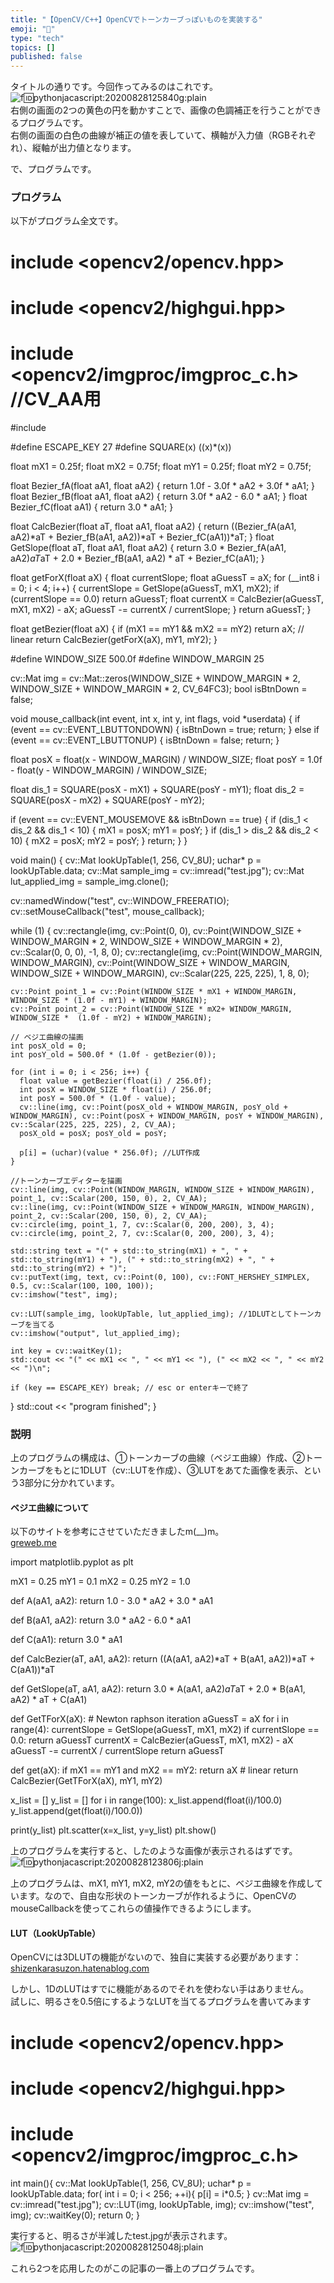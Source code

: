```yaml
---
title: "【OpenCV/C++】OpenCVでトーンカーブっぽいものを実装する"
emoji: "🤖"
type: "tech"
topics: []
published: false
---
```


タイトルの通りです。今回作ってみるのはこれです。  
![f:id:pythonjacascript:20200828125840g:plain](/images/ppythonjacascript2020082820200828125840.gif "f:id:pythonjacascript:20200828125840g:plain")  
右側の画面の2つの黄色の円を動かすことで、画像の色調補正を行うことができるプログラムです。  
右側の画面の白色の曲線が補正の値を表していて、横軸が入力値（RGBそれぞれ）、縦軸が出力値となります。

  
で、プログラムです。

### プログラム

以下がプログラム全文です。

# include <opencv2/opencv.hpp>
# include <opencv2/highgui.hpp>
# include <opencv2/imgproc/imgproc_c.h> //CV_AA用
#include <iostream>

#define ESCAPE_KEY 27
#define SQUARE(x) ((x)*(x))

float mX1 = 0.25f;
float mX2 = 0.75f;
float mY1 = 0.25f;
float mY2 = 0.75f;

float Bezier_fA(float aA1, float aA2) { return 1.0f - 3.0f * aA2 + 3.0f * aA1; }
float Bezier_fB(float aA1, float aA2) { return 3.0f * aA2 - 6.0 * aA1; }
float Bezier_fC(float aA1) { return 3.0 * aA1; }

float CalcBezier(float aT, float aA1, float aA2) { return  ((Bezier_fA(aA1, aA2)*aT + Bezier_fB(aA1, aA2))*aT + Bezier_fC(aA1))*aT; }
float GetSlope(float aT, float aA1, float aA2) { return 3.0 * Bezier_fA(aA1, aA2)*aT*aT + 2.0 * Bezier_fB(aA1, aA2) * aT + Bezier_fC(aA1); }

float getForX(float aX) {
  float currentSlope;
  float aGuessT = aX;
  for (__int8 i = 0; i < 4; i++) {
    currentSlope = GetSlope(aGuessT, mX1, mX2);
    if (currentSlope == 0.0) return aGuessT;
    float currentX = CalcBezier(aGuessT, mX1, mX2) - aX;
    aGuessT -= currentX / currentSlope;
  }
  return aGuessT;
}


float getBezier(float aX) {
  if (mX1 == mY1 && mX2 == mY2) return aX; // linear
  return CalcBezier(getForX(aX), mY1, mY2);
}

#define WINDOW_SIZE 500.0f
#define WINDOW_MARGIN 25

cv::Mat img = cv::Mat::zeros(WINDOW_SIZE + WINDOW_MARGIN * 2, WINDOW_SIZE + WINDOW_MARGIN * 2, CV_64FC3);
bool isBtnDown = false;

void mouse_callback(int event, int x, int y, int flags, void *userdata) {
  if (event == cv::EVENT_LBUTTONDOWN) {
    isBtnDown = true;
    return;
  }
  else if (event == cv::EVENT_LBUTTONUP) {
    isBtnDown = false;
    return;
  }

  float posX = float(x - WINDOW_MARGIN) / WINDOW_SIZE;
  float posY = 1.0f - float(y - WINDOW_MARGIN) / WINDOW_SIZE;

  float dis_1 = SQUARE(posX - mX1) + SQUARE(posY - mY1);
  float dis_2 = SQUARE(posX - mX2) + SQUARE(posY - mY2);

  if (event == cv::EVENT_MOUSEMOVE && isBtnDown == true) {
    if (dis_1 < dis_2 && dis_1 < 10) {
      mX1 = posX;
      mY1 = posY;
    }
    if (dis_1 > dis_2 && dis_2 < 10) {
      mX2 = posX;
      mY2 = posY;
    }
    return;
  }
}

void main() {
  cv::Mat lookUpTable(1, 256, CV_8U);
  uchar* p = lookUpTable.data;
  cv::Mat sample_img = cv::imread("test.jpg");
  cv::Mat lut_applied_img = sample_img.clone();

  cv::namedWindow("test", cv::WINDOW_FREERATIO);
  cv::setMouseCallback("test", mouse_callback);

  while (1) {
    cv::rectangle(img, cv::Point(0, 0), cv::Point(WINDOW_SIZE + WINDOW_MARGIN * 2, WINDOW_SIZE + WINDOW_MARGIN * 2), cv::Scalar(0, 0, 0), -1, 8, 0);
    cv::rectangle(img, cv::Point(WINDOW_MARGIN, WINDOW_MARGIN), cv::Point(WINDOW_SIZE + WINDOW_MARGIN, WINDOW_SIZE + WINDOW_MARGIN), cv::Scalar(225, 225, 225), 1, 8, 0);

    cv::Point point_1 = cv::Point(WINDOW_SIZE * mX1 + WINDOW_MARGIN, WINDOW_SIZE * (1.0f - mY1) + WINDOW_MARGIN);
    cv::Point point_2 = cv::Point(WINDOW_SIZE * mX2+ WINDOW_MARGIN, WINDOW_SIZE *  (1.0f - mY2) + WINDOW_MARGIN);

    // ベジエ曲線の描画
    int posX_old = 0;
    int posY_old = 500.0f * (1.0f - getBezier(0));

    for (int i = 0; i < 256; i++) {
      float value = getBezier(float(i) / 256.0f);
      int posX = WINDOW_SIZE * float(i) / 256.0f;
      int posY = 500.0f * (1.0f - value);
      cv::line(img, cv::Point(posX_old + WINDOW_MARGIN, posY_old + WINDOW_MARGIN), cv::Point(posX + WINDOW_MARGIN, posY + WINDOW_MARGIN), cv::Scalar(225, 225, 225), 2, CV_AA);
      posX_old = posX; posY_old = posY;

      p[i] = (uchar)(value * 256.0f); //LUT作成
    }

    //トーンカーブエディターを描画
    cv::line(img, cv::Point(WINDOW_MARGIN, WINDOW_SIZE + WINDOW_MARGIN), point_1, cv::Scalar(200, 150, 0), 2, CV_AA);
    cv::line(img, cv::Point(WINDOW_SIZE + WINDOW_MARGIN, WINDOW_MARGIN), point_2, cv::Scalar(200, 150, 0), 2, CV_AA);
    cv::circle(img, point_1, 7, cv::Scalar(0, 200, 200), 3, 4);
    cv::circle(img, point_2, 7, cv::Scalar(0, 200, 200), 3, 4);

    std::string text = "(" + std::to_string(mX1) + ", " + std::to_string(mY1) + "), (" + std::to_string(mX2) + ", " + std::to_string(mY2) + ")";
    cv::putText(img, text, cv::Point(0, 100), cv::FONT_HERSHEY_SIMPLEX, 0.5, cv::Scalar(100, 100, 100));
    cv::imshow("test", img);

    cv::LUT(sample_img, lookUpTable, lut_applied_img); //1DLUTとしてトーンカーブを当てる
    cv::imshow("output", lut_applied_img);

    int key = cv::waitKey(1);
    std::cout << "(" << mX1 << ", " << mY1 << "), (" << mX2 << ", " << mY2 << ")\n";

    if (key == ESCAPE_KEY) break; // esc or enterキーで終了
  }
  std::cout << "program finished";
}
  
  
### 説明

上のプログラムの構成は、➀トーンカーブの曲線（ベジエ曲線）作成、②トーンカーブをもとに1DLUT（cv::LUTを作成）、③LUTをあてた画像を表示、という3部分に分かれています。

#### ベジエ曲線について

以下のサイトを参考にさせていただきましたm(\_\_)m。  
[greweb.me](http://greweb.me/2012/02/bezier-curve-based-easing-functions-from-concept-to-implementation/)

import matplotlib.pyplot as plt

mX1 = 0.25
mY1 = 0.1
mX2 = 0.25
mY2 = 1.0

def A(aA1, aA2):
    return 1.0 - 3.0 * aA2 + 3.0 * aA1

def B(aA1, aA2):
    return 3.0 * aA2 - 6.0 * aA1

def C(aA1):
    return 3.0 * aA1

def CalcBezier(aT, aA1, aA2):
    return ((A(aA1, aA2)*aT + B(aA1, aA2))*aT + C(aA1))*aT

def GetSlope(aT, aA1, aA2):
    return 3.0 * A(aA1, aA2)*aT*aT + 2.0 * B(aA1, aA2) * aT + C(aA1)

def GetTForX(aX):
    # Newton raphson iteration
    aGuessT = aX
    for i in range(4):
        currentSlope = GetSlope(aGuessT, mX1, mX2)
    if currentSlope == 0.0:
        return aGuessT
    currentX = CalcBezier(aGuessT, mX1, mX2) - aX
    aGuessT -= currentX / currentSlope
    return aGuessT

def get(aX):
    if mX1 == mY1 and mX2 == mY2:
        return aX  # linear
    return CalcBezier(GetTForX(aX), mY1, mY2)

x_list = []
y_list = []
for i in range(100):
    x_list.append(float(i)/100.0)
    y_list.append(get(float(i)/100.0))

print(y_list)
plt.scatter(x=x_list, y=y_list)
plt.show()

上のプログラムを実行すると、したのような画像が表示されるはずです。  
![f:id:pythonjacascript:20200828123806j:plain](/images/ppythonjacascript2020082820200828123806.jpg "f:id:pythonjacascript:20200828123806j:plain")

上のプログラムは、mX1, mY1, mX2, mY2の値をもとに、ベジエ曲線を作成しています。なので、自由な形状のトーンカーブが作れるように、OpenCVのmouseCallbackを使ってこれらの値操作できるようにします。  
  
  
#### LUT（LookUpTable）

OpenCVには3DLUTの機能がないので、独自に実装する必要があります：  
[shizenkarasuzon.hatenablog.com](https://shizenkarasuzon.hatenablog.com/entry/2020/08/13/185223)  

しかし、1DのLUTはすでに機能があるのでそれを使わない手はありません。  
試しに、明るさを0.5倍にするようなLUTを当てるプログラムを書いてみます

# include <opencv2/opencv.hpp>
# include <opencv2/highgui.hpp>
# include <opencv2/imgproc/imgproc_c.h>

int main(){
    cv::Mat lookUpTable(1, 256, CV_8U);
    uchar* p = lookUpTable.data;
    for( int i = 0; i < 256; ++i){
        p[i] = i*0.5;
    }
    cv::Mat img = cv::imread("test.jpg");
    cv::LUT(img, lookUpTable, img);
    cv::imshow("test", img);
    cv::waitKey(0);
    return 0;
}

  
実行すると、明るさが半減したtest.jpgが表示されます。  
![f:id:pythonjacascript:20200828125048j:plain](/images/ppythonjacascript2020082820200828125048.jpg "f:id:pythonjacascript:20200828125048j:plain")  

これら2つを応用したのがこの記事の一番上のプログラムです。